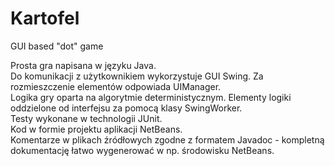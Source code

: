 # Kartofel
GUI based "dot" game  
  
Prosta gra napisana w języku Java.  
Do komunikacji z użytkownikiem wykorzystuje GUI Swing. Za rozmieszczenie elementów odpowiada UIManager.  
Logika gry oparta na algorytmie deterministycznym. Elementy logiki oddzielone od interfejsu za pomocą klasy SwingWorker.  
Testy wykonane w technologii JUnit.  
Kod w formie projektu aplikacji NetBeans.  
Komentarze w plikach źródłowych zgodne z formatem Javadoc - kompletną dokumentację łatwo wygenerować w np. środowisku NetBeans.  
